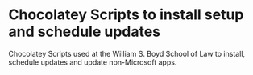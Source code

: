 # Chocolatey Scripts to install setup and schedule updates
 Chocolatey Scripts used at the William S. Boyd School of Law to install, schedule updates and update non-Microsoft apps.
